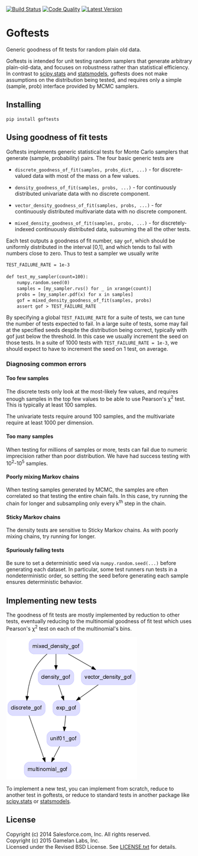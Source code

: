 [![Build Status](https://travis-ci.org/posterior/goftests.svg?branch=master)](https://travis-ci.org/posterior/goftests)
[![Code Quality](http://img.shields.io/scrutinizer/g/posterior/goftests.svg)](https://scrutinizer-ci.com/g/posterior/goftests/code-structure/master/hot-spots)
[![Latest Version](https://badge.fury.io/py/goftests.svg)](https://pypi.python.org/pypi/goftests)

# Goftests

Generic goodness of fit tests for random plain old data.

Goftests is intended for unit testing random samplers that generate arbitrary
plain-old-data, and focuses on robustness rather than statistical efficiency.
In contrast to [scipy.stats][] and [statsmodels][],
goftests does not make assumptions on the distribution being tested,
and requires only a simple (sample, prob) interface provided by MCMC samplers.

## Installing

    pip install goftests

## Using goodness of fit tests

Goftests implements generic statistical tests for Monte Carlo samplers that
generate (sample, probability) pairs.
The four basic generic tests are

-   `discrete_goodness_of_fit(samples, probs_dict, ...)` -
    for discrete-valued data with most of the mass on a few values.

-   `density_goodness_of_fit(samples, probs, ...)` -
    for continuously distributed univariate data with no discrete component.

-   `vector_density_goodness_of_fit(samples, probs, ...)` -
    for continuously distributed multivariate data with no discrete component.

-   `mixed_density_goodness_of_fit(samples, probs, ...)` -
    for discretely-indexed continuously distributed data,
    subsuming the all the other tests.

Each test outputs a goodness of fit number, say `gof`,
which should be uniformly distributed in the interval [0,1],
and which tends to fail with numbers close to zero.
Thus to test a sampler we usually write

    TEST_FAILURE_RATE = 1e-3

    def test_my_sampler(count=100):
        numpy.random.seed(0)
        samples = [my_sampler.rvs() for _ in xrange(count)]
        probs = [my_sampler.pdf(x) for x in samples]
        gof = mixed_density_goodness_of_fit(samples, probs)
        assert gof > TEST_FAILURE_RATE

By specifying a global `TEST_FAILURE_RATE` for a suite of tests,
we can tune the number of tests expected to fail.
In a large suite of tests, some may fail at the specified seeds despite the distribution being correct, typically with gof just below the threshold.
In this case we usually increment the seed on those tests.
In a suite of 1000 tests with `TEST_FAILURE_RATE = 1e-3`,
we should expect to have to increment the seed on 1 test, on average.

### Diagnosing common errors

#### Too few samples

The discrete tests only look at the most-likely few values,
and requires enough samples in the top few values to be able to use
Pearson's &chi;<sup>2</sup> test.
This is typically at least 100 samples.

The univariate tests require around 100 samples,
and the multivariate require at least 1000 per dimension.

#### Too many samples

When testing for millions of samples or more,
tests can fail due to numeric imprecision rather than poor distribution.
We have had success testing with 10<sup>2</sup>-10<sup>5</sup> samples.

#### Poorly mixing Markov chains

When testing samples generated by MCMC,
the samples are often correlated so that testing the entire chain fails.
In this case, try running the chain for longer and subsampling only every
k<sup>th</sup> step in the chain.

#### Sticky Markov chains

The density tests are sensitive to Sticky Markov chains.
As with poorly mixing chains, try running for longer.

#### Spuriously failing tests

Be sure to set a deterministic seed via `numpy.random.seed(...)`
before generating each dataset.
In particular, some test runners run tests in a nondeterministic order,
so setting the seed before generating each sample ensures deterministic behavior.

## Implementing new tests

The goodness of fit tests are mostly implemented by reduction to other tests,
eventually reducing to the multinomial goodness of fit test which uses Pearson's &chi;<sup>2</sup> test on each of the multinomial's bins.

![Reductions](/doc/reductions.png)

To implement a new test, you can implement from scratch,
reduce to another test in goftests,
or reduce to standard tests in another package like
[scipy.stats][] or [statsmodels][].


[scipy.stats]: http://docs.scipy.org/doc/scipy/reference/stats.html#statistical-functions
[statsmodels]: http://statsmodels.sourceforge.net/stable/stats.html#goodness-of-fit-tests-and-measures

## License

Copyright (c) 2014 Salesforce.com, Inc. All rights reserved. <br/>
Copyright (c) 2015 Gamelan Labs, Inc. <br/>
Licensed under the Revised BSD License.
See [LICENSE.txt](LICENSE.txt) for details.
